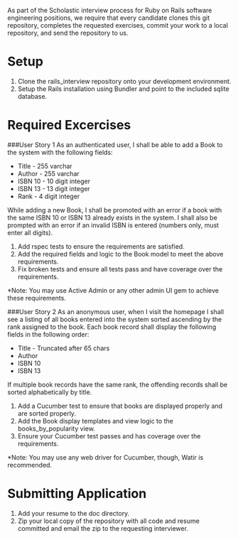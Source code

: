 As part of the Scholastic interview process for Ruby on Rails software engineering positions,
we require that every candidate clones this git repository, completes the requested
exercises, commit your work to a local repository, and send the repository to us.

Setup
=====
1. Clone the rails_interview repository onto your development environment.
2. Setup the Rails installation using Bundler and point to the included sqlite database.

Required Excercises
===================

###User Story 1
As an authenticated user, I shall be able to add a Book to the system
with the following fields:

* Title - 255 varchar
* Author - 255 varchar
* ISBN 10 - 10 digit integer
* ISBN 13 - 13 digit integer
* Rank - 4 digit integer

While adding a new Book, I shall be promoted with an error if a book
with the same ISBN 10 or ISBN 13 already exists in the system. I shall also
be prompted with an error if an invalid ISBN is entered (numbers only, must enter all digits).

1. Add rspec tests to ensure the requirements are satisfied.
2. Add the required fields and logic to the Book model to meet the above requirements.
3. Fix broken tests and ensure all tests pass and have coverage over the requirements.

*Note: You may use Active Admin or any other admin UI gem to achieve these requirements.

###User Story 2
As an anonymous user, when I visit the homepage I shall see a listing of all
books entered into the system sorted ascending by the rank assigned to the book. Each
book record shall display the following fields in the following order:

* Title - Truncated after 65 chars
* Author
* ISBN 10
* ISBN 13

If multiple book records have the same rank, the offending records shall be sorted alphabetically by title.

1. Add a Cucumber test to ensure that books are displayed properly and are sorted properly.
2. Add the Book display templates and view logic to the books_by_popularity view.
3. Ensure your Cucumber test passes and has coverage over the requirements.

*Note: You may use any web driver for Cucumber, though, Watir is recommended.

Submitting Application
======================
1. Add your resume to the doc directory.
2. Zip your local copy of the repository with all code and resume committed and email the zip to the requesting interviewer.

